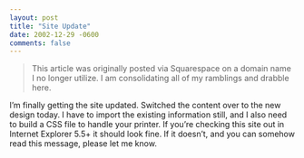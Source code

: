 ```yaml
---
layout: post
title: "Site Update"
date: 2002-12-29 -0600
comments: false
---
```


> This article was originally posted via Squarespace on a domain name I no longer utilize.  I am consolidating all of my ramblings and drabble here.

I’m finally getting the site updated. Switched the content over to the new design today. I have to import the existing information still, and I also need to build a CSS file to handle your printer. If you’re checking this site out in Internet Explorer 5.5+ it should look fine. If it doesn’t, and you can somehow read this message, please let me know.
